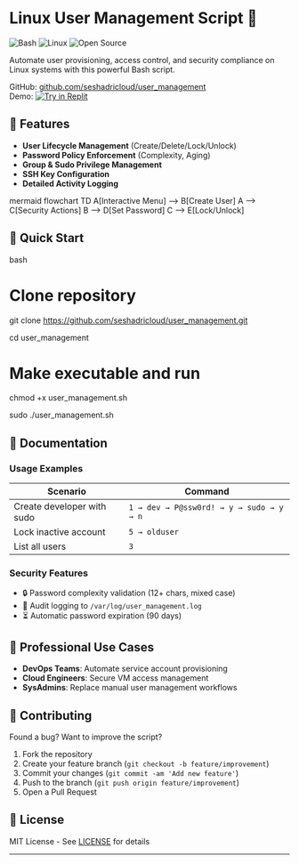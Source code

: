 # Linux User Management Script 🔐

![Bash](https://img.shields.io/badge/-Bash-4EAA25?logo=gnubash&logoColor=white)
![Linux](https://img.shields.io/badge/-Linux-FCC624?logo=linux&logoColor=black)
![Open Source](https://img.shields.io/badge/-Open_Source-3DA639?logo=opensourceinitiative&logoColor=white)

Automate user provisioning, access control, and security compliance on Linux systems with this powerful Bash script.

GitHub: [github.com/seshadricloud/user_management](https://github.com/seshadricloud/user_management)  
Demo: [![Try in Replit](https://img.shields.io/badge/Try_in-Replit-%2346a2f1)](https://replit.com/new/linux)

## 🌟 Features

- **User Lifecycle Management** (Create/Delete/Lock/Unlock)
- **Password Policy Enforcement** (Complexity, Aging)
- **Group & Sudo Privilege Management**
- **SSH Key Configuration**
- **Detailed Activity Logging**

mermaid
flowchart TD
    A[Interactive Menu] --> B[Create User]
    A --> C[Security Actions]
    B --> D[Set Password]
    C --> E[Lock/Unlock]

## 🚀 Quick Start

bash
# Clone repository
git clone https://github.com/seshadricloud/user_management.git

cd user_management

# Make executable and run
chmod +x user_management.sh

sudo ./user_management.sh


## 📖 Documentation

### Usage Examples
| Scenario | Command |
|----------|---------|
| Create developer with sudo | `1 → dev → P@ssw0rd! → y → sudo → y → n` |
| Lock inactive account | `5 → olduser` |
| List all users | `3` |

### Security Features
- 🔒 Password complexity validation (12+ chars, mixed case)
- 📜 Audit logging to `/var/log/user_management.log`
- ⏳ Automatic password expiration (90 days)

## 💼 Professional Use Cases
- **DevOps Teams**: Automate service account provisioning
- **Cloud Engineers**: Secure VM access management
- **SysAdmins**: Replace manual user management workflows

## 🤝 Contributing
Found a bug? Want to improve the script?
1. Fork the repository
2. Create your feature branch (`git checkout -b feature/improvement`)
3. Commit your changes (`git commit -am 'Add new feature'`)
4. Push to the branch (`git push origin feature/improvement`)
5. Open a Pull Request

## 📜 License
MIT License - See [LICENSE](LICENSE) for details

---
